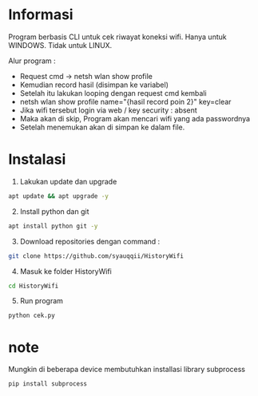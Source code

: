 # Informasi
Program berbasis CLI untuk cek riwayat koneksi wifi.
Hanya untuk WINDOWS. Tidak untuk LINUX.

Alur program :
  - Request cmd -> netsh wlan show profile
  - Kemudian record hasil (disimpan ke variabel)
  - Setelah itu lakukan looping dengan request cmd kembali
  - netsh wlan show profile name="{hasil record poin 2}" key=clear
  - Jika wifi tersebut login via web / key security : absent
  - Maka akan di skip, Program akan mencari wifi yang ada passwordnya
  - Setelah menemukan akan di simpan ke dalam file.

# Instalasi
1. Lakukan update dan upgrade
```bash
apt update && apt upgrade -y
```
2. Install python dan git
```bash
apt install python git -y
```
3. Download repositories dengan command :
```bash
git clone https://github.com/syauqqii/HistoryWifi
```
4. Masuk ke folder HistoryWifi
```bash
cd HistoryWifi
```
5. Run program
```python3
python cek.py
```

# note
Mungkin di beberapa device membutuhkan installasi library subprocess
```python3
pip install subprocess
```
